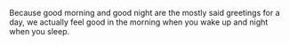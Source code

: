 Because good morning and good night are the mostly said greetings for a day, we actually feel good in the morning when you wake up and night when you sleep.
